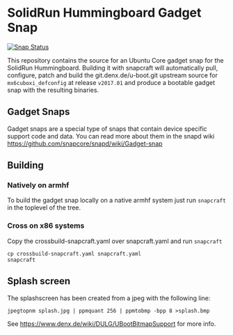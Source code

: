 # SolidRun Hummingboard Gadget Snap

[![Snap Status](https://build.snapcraft.io/badge/ogra1/hummingboard-gadget.svg)](https://build.snapcraft.io/user/ogra1/hummingboard-gadget)

This repository contains the source for an Ubuntu Core gadget snap
for the SolidRun Hummingboard. Building it with snapcraft will
automatically pull, configure, patch and build the git.denx.de/u-boot.git
upstream source for `mx6cuboxi_defconfig` at release `v2017.01` and produce
a bootable gadget snap with the resulting binaries.

## Gadget Snaps

Gadget snaps are a special type of snaps that contain device specific support
code and data. You can read more about them in the snapd wiki
https://github.com/snapcore/snapd/wiki/Gadget-snap

## Building

### Natively on armhf

To build the gadget snap locally on a native armhf system just run `snapcraft`
in the toplevel of the tree.

### Cross on x86 systems

Copy the crossbuild-snapcraft.yaml over snapcraft.yaml and run `snapcraft`

```
cp crossbuild-snapcraft.yaml snapcraft.yaml
snapcraft
```
## Splash screen

The splashscreen has been created from a jpeg with the following line:

```
jpegtopnm splash.jpg | ppmquant 256 | ppmtobmp -bpp 8 >splash.bmp
```

See https://www.denx.de/wiki/DULG/UBootBitmapSupport for more info.
